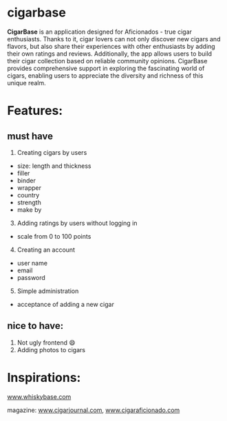 # cigarbase
**CigarBase** is an application designed for Aficionados - true cigar enthusiasts. Thanks to it, cigar lovers can not only discover new cigars and flavors, but also share their experiences with other enthusiasts by adding their own ratings and reviews. Additionally, the app allows users to build their cigar collection based on reliable community opinions. CigarBase provides comprehensive support in exploring the fascinating world of cigars, enabling users to appreciate the diversity and richness of this unique realm.

# Features:
## must have
1. Creating cigars by users
  - size: length and thickness
  - filler
  - binder
  - wrapper
  - country
  - strength
  - make by
3. Adding ratings by users without logging in
  - scale from 0 to 100 points
4. Creating an account
  - user name
  - email
  - password
5. Simple administration
  - acceptance of adding a new cigar
## nice to have:
1. Not ugly frontend :smile:
2. Adding photos to cigars


# Inspirations:
www.whiskybase.com

magazine: www.cigarjournal.com, www.cigaraficionado.com
